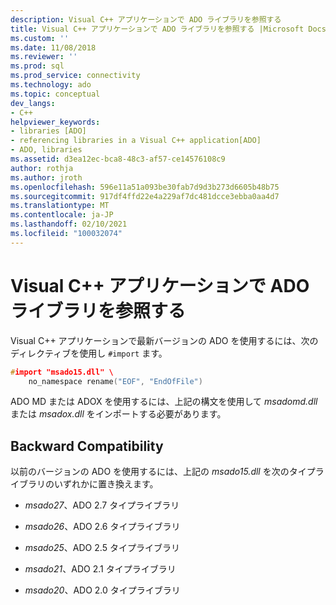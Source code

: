 ```yaml
---
description: Visual C++ アプリケーションで ADO ライブラリを参照する
title: Visual C++ アプリケーションで ADO ライブラリを参照する |Microsoft Docs
ms.custom: ''
ms.date: 11/08/2018
ms.reviewer: ''
ms.prod: sql
ms.prod_service: connectivity
ms.technology: ado
ms.topic: conceptual
dev_langs:
- C++
helpviewer_keywords:
- libraries [ADO]
- referencing libraries in a Visual C++ application[ADO]
- ADO, libraries
ms.assetid: d3ea12ec-bca8-48c3-af57-ce14576108c9
author: rothja
ms.author: jroth
ms.openlocfilehash: 596e11a51a093be30fab7d9d3b273d6605b48b75
ms.sourcegitcommit: 917df4ffd22e4a229af7dc481dcce3ebba0aa4d7
ms.translationtype: MT
ms.contentlocale: ja-JP
ms.lasthandoff: 02/10/2021
ms.locfileid: "100032074"
---
```

# <a name="referencing-the-ado-libraries-in-a-visual-c-application"></a>Visual C++ アプリケーションで ADO ライブラリを参照する
Visual C++ アプリケーションで最新バージョンの ADO を使用するには、次のディレクティブを使用し `#import` ます。  
  
```cpp
#import "msado15.dll" \  
    no_namespace rename("EOF", "EndOfFile")  
```  
  
 ADO MD または ADOX を使用するには、上記の構文を使用して *msadomd.dll* または *msadox.dll* をインポートする必要があります。  
  
## <a name="backward-compatibility"></a>Backward Compatibility  
 以前のバージョンの ADO を使用するには、上記の *msado15.dll* を次のタイプライブラリのいずれかに置き換えます。  
  
-   *msado27*、ADO 2.7 タイプライブラリ  
  
-   *msado26*、ADO 2.6 タイプライブラリ  
  
-   *msado25*、ADO 2.5 タイプライブラリ  
  
-   *msado21*、ADO 2.1 タイプライブラリ  
  
-   *msado20*、ADO 2.0 タイプライブラリ
